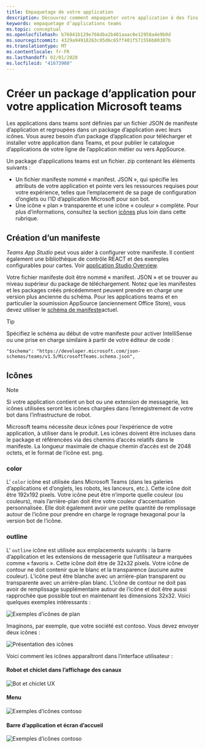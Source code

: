 ```yaml
---
title: Empaquetage de votre application
description: Découvrez comment empaqueter votre application à des fins de test, de chargement et de publication dans Microsoft teams
keywords: empaquetage d’applications teams
ms.topic: conceptual
ms.openlocfilehash: b76041b129e766dba2b401aaac0e12958a4e9b0d
ms.sourcegitcommit: 4329a94918263c85d6c65ff401f571556b80307b
ms.translationtype: MT
ms.contentlocale: fr-FR
ms.lasthandoff: 02/01/2020
ms.locfileid: "41673908"
---
```

# <a name="create-an-app-package-for-your-microsoft-teams-app"></a>Créer un package d’application pour votre application Microsoft teams

Les applications dans teams sont définies par un fichier JSON de manifeste d’application et regroupées dans un package d’application avec leurs icônes. Vous aurez besoin d’un package d’application pour télécharger et installer votre application dans Teams, et pour publier le catalogue d’applications de votre ligne de l’application métier ou vers AppSource.

Un package d’applications teams est un fichier. zip contenant les éléments suivants :

* Un fichier manifeste nommé « manifest. JSON », qui spécifie les attributs de votre application et pointe vers les ressources requises pour votre expérience, telles que l’emplacement de sa page de configuration d’onglets ou l’ID d’application Microsoft pour son bot.
* Une icône « plan » transparente et une icône « couleur » complète. Pour plus d’informations, consultez la section [icônes](#icons) plus loin dans cette rubrique.

## <a name="creating-a-manifest"></a>Création d’un manifeste

*Teams App Studio* peut vous aider à configurer votre manifeste. Il contient également une bibliothèque de contrôle REACT et des exemples configurables pour cartes. Voir [application Studio Overview](~/concepts/build-and-test/app-studio-overview.md).

Votre fichier manifeste doit être nommé « manifest. JSON » et se trouver au niveau supérieur du package de téléchargement. Notez que les manifestes et les packages créés précédemment peuvent prendre en charge une version plus ancienne du schéma. Pour les applications teams et en particulier la soumission AppSource (anciennement Office Store), vous devez utiliser le [schéma de manifeste](~/resources/schema/manifest-schema.md)actuel.

> [!TIP]
> Spécifiez le schéma au début de votre manifeste pour activer IntelliSense ou une prise en charge similaire à partir de votre éditeur de code :
>
> `"$schema": "https://developer.microsoft.com/json-schemas/teams/v1.5/MicrosoftTeams.schema.json",`

## <a name="icons"></a>Icônes

> [!Note]
> Si votre application contient un bot ou une extension de messagerie, les icônes utilisées seront les icônes chargées dans l’enregistrement de votre bot dans l’infrastructure de robot.

Microsoft teams nécessite deux icônes pour l’expérience de votre application, à utiliser dans le produit. Les icônes doivent être incluses dans le package et référencées via des chemins d’accès relatifs dans le manifeste. La longueur maximale de chaque chemin d’accès est de 2048 octets, et le format de l’icône est. png.

### <a name="color"></a>color

L' `color` icône est utilisée dans Microsoft Teams (dans les galeries d’applications et d’onglets, les robots, les lanceurs, etc.). Cette icône doit être 192x192 pixels. Votre icône peut être n’importe quelle couleur (ou couleurs), mais l’arrière-plan doit être votre couleur d’accentuation personnalisée. Elle doit également avoir une petite quantité de remplissage autour de l’icône pour prendre en charge le rognage hexagonal pour la version bot de l’icône.

### <a name="outline"></a>outline

L' `outline` icône est utilisée aux emplacements suivants : la barre d’application et les extensions de messagerie que l’utilisateur a marquées comme « favoris ». Cette icône doit être de 32x32 pixels. Votre icône de contour ne doit contenir que le blanc et la transparence (aucune autre couleur). L’icône peut être blanche avec un arrière-plan transparent ou transparente avec un arrière-plan blanc. L’icône de contour ne doit pas avoir de remplissage supplémentaire autour de l’icône et doit être aussi rapprochée que possible tout en maintenant les dimensions 32x32. Voici quelques exemples intéressants :

![Exemples d’icônes de plan](~/assets/images/icons/sample20x20s.png)

Imaginons, par exemple, que votre société est contoso. Vous devez envoyer deux icônes :

![Présentation des icônes](~/assets/images/framework/framework_submit_icon.png)

Voici comment les icônes apparaîtront dans l’interface utilisateur :

#### <a name="bot-and-chiclet-in-channel-view"></a>Robot et chiclet dans l’affichage des canaux

![Bot et chiclet UX](~/assets/images/icons/botandchiclet.png)

#### <a name="flyout"></a>Menu

![Exemples d’icônes contoso](~/assets/images/icons/flyout.png)

#### <a name="app-bar-and-home-screen"></a>Barre d’application et écran d’accueil

![Exemples d’icônes contoso](~/assets/images/icons/appbarhomescreen.png)
